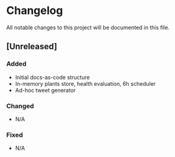 # Changelog

All notable changes to this project will be documented in this file.

## [Unreleased]
### Added
- Initial docs-as-code structure
- In-memory plants store, health evaluation, 6h scheduler
- Ad-hoc tweet generator

### Changed
- N/A

### Fixed
- N/A
